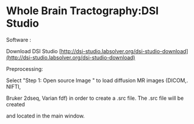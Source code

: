 # Whole Brain Tractography:DSI Studio

Software : 

Download DSI Studio [http://dsi-studio.labsolver.org/dsi-studio-download](http://dsi-studio.labsolver.org/dsi-studio-download)

 Preprocessing:

Select "Step 1: Open source Image " to load diffusion MR images \(DICOM,. NIFTI,

Bruker 2dseq, Varian fdf\) in order to create a .src file.  The .src file will be created

and located in the main window.

 





